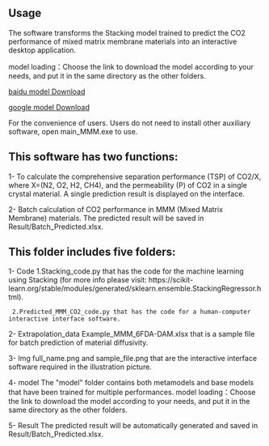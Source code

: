 ## Usage
The software transforms the Stacking model trained to predict the CO2 performance of mixed matrix membrane materials into an interactive desktop application. 

model loading：Choose the link to download the model according to your needs, and put it in the same directory as the other folders.

[baidu model Download](https://pan.baidu.com/s/1_EdVOuzgooXxzp42gO2XXg?pwd=e64n "baidu Download")

[google model Download](https://drive.google.com/drive/folders/1yNaaLnRT4eSF_VBBlVbIf4eqNj_duuLx?usp=drive_link) 

For the convenience of users. Users do not need to install other auxiliary software, open main_MMM.exe to use.

## This software has two functions: 
1- To calculate the comprehensive separation performance (TSP) of CO2/X, where X=(N2, O2, H2, CH4), and the permeability (P) of CO2 in a single crystal material.
   A single prediction result is displayed on the interface.
   
2- Batch calculation of CO2 performance in MMM (Mixed Matrix Membrane) materials.
   The predicted result will be saved in Result/Batch_Predicted.xlsx.

## This folder includes five folders:
1- Code
     1.Stacking_code.py that has the code for the machine learning using Stacking (for more info please visit: https://scikit- 
      learn.org/stable/modules/generated/sklearn.ensemble.StackingRegressor.html).
      
     2.Predicted_MMM_CO2_code.py that has the code for a human-computer interactive interface software.

2- Extrapolation_data
     Example_MMM_6FDA-DAM.xlsx that is a sample file for batch prediction of material diffusivity.

3- Img 
     full_name.png and sample_file.png that are the interactive interface software required in the illustration picture. 
 
4- model
     The "model" folder contains both metamodels and base models that have been trained for multiple performances.
     model loading：Choose the link to download the model according to your needs, and put it in the same directory as the other folders.
     
5- Result 
     The predicted result will be automatically generated and saved in Result/Batch_Predicted.xlsx.
